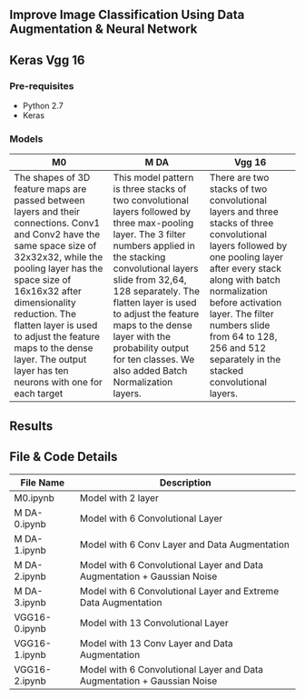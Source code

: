 ## Improve Image Classification Using Data Augmentation & Neural Network
## Keras Vgg 16

### Pre-requisites
* Python 2.7
* Keras

### Models
M0   | M DA | Vgg 16
------------- | ------------- | ------
The shapes of 3D feature maps are passed between layers and their connections. Conv1 and Conv2 have the same space size of 32x32x32, while the pooling layer has the space size of 16x16x32 after dimensionality reduction. The flatten layer is used to adjust the feature maps to the dense layer. The output layer has ten neurons with one for each target | This model pattern is three stacks of two convolutional layers followed by three max-pooling layer. The 3 filter numbers applied in the stacking convolutional layers slide from 32,64, 128 separately. The flatten layer is used to adjust the feature maps to the dense layer with the probability output for ten classes. We also added Batch Normalization layers. | There are two stacks of two convolutional layers and three stacks of three convolutional layers followed by one pooling layer after every stack along with batch normalization before activation  layer. The filter numbers slide from 64 to 128, 256 and 512 separately in the stacked convolutional layers.

## Results



## File & Code Details
File Name | Description
----------|------------
M0.ipynb | Model with 2 layer
M DA-0.ipynb | Model with 6 Convolutional Layer
M DA-1.ipynb | Model with 6 Conv Layer and Data Augmentation
M DA-2.ipynb | Model with 6 Convolutional Layer and Data Augmentation + Gaussian Noise
M DA-3.ipynb | Model with 6 Convolutional Layer and Extreme Data Augmentation
VGG16-0.ipynb | Model with 13 Convolutional Layer
VGG16-1.ipynb | Model with 13 Conv Layer and Data Augmentation
VGG16-2.ipynb | Model with 6 Convolutional Layer and Data Augmentation + Gaussian Noise
